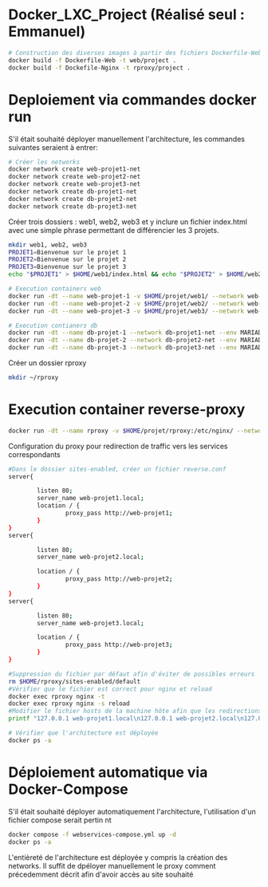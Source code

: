 # Docker_LXC_Project (Réalisé seul : Emmanuel)
```bash
# Construction des diverses images à partir des fichiers Dockerfile-Web et Nginx   ( se situer dans le dossier Dockerfile pour l'exécution de la commande)
docker build -f Dockerfile-Web -t web/project .
docker build -f Dockefile-Nginx -t rproxy/project .

```
# Deploiement via commandes docker run 
 S'il était souhaité déployer manuellement l'architecture, les commandes suivantes seraient à entrer:
```bash
# Créer les networks
docker network create web-projet1-net 
docker network create web-projet2-net
docker network create web-projet3-net
docker network create db-projet1-net
docker network create db-projet2-net
docker network create db-projet3-net
```
Créer trois dossiers : web1, web2, web3 et y inclure un fichier index.html avec une simple phrase permettant de différencier les 3 projets.
```bash
mkdir web1, web2, web3
PROJET1=Bienvenue sur le projet 1
PROJET2=Bienvenue sur le projet 2 
PROJET3=Bienvenue sur le projet 3
echo "$PROJET1" > $HOME/web1/index.html && echo "$PROJET2" > $HOME/web2/index.html && echo "$PROJET3" > $HOME/web3/index.html
```
```bash
# Execution containers web
docker run -dt --name web-projet-1 -v $HOME/projet/web1/ --network web-projet1-net --network db-projet1-net web/project
docker run -dt --name web-projet-2 -v $HOME/projet/web2/ --network web-projet2-net --network db-projet2-net web/project
docker run -dt --name web-projet-3 -v $HOME/projet/web3/ --network web-projet3-net --network db-projet3-net web/project
```
```bash
# Execution contianers db
docker run -dt --name db-projet-1 --network db-projet1-net --env MARIADB_ROOT_PASSWORD=example mariadb:11.7.2
docker run -dt --name db-projet-2 --network db-projet2-net --env MARIADB_ROOT_PASSWORD=example mariadb:11.7.2
docker run -dt --name db-projet-3 --network db-projet3-net --env MARIADB_ROOT_PASSWORD=example mariadb:11.7.2
```
Créer un dossier rproxy
```bash
mkdir ~/rproxy
```

# Execution container reverse-proxy
```bash
docker run -dt --name rproxy -v $HOME/projet/rproxy:/etc/nginx/ --network web-projet1-net --network web-projet2-net --network web-projet3-net -p 8080:80 rpoxy/projet
```
Configuration du proxy pour redirection de traffic vers les services correspondants
```bash
#Dans le dossier sites-enabled, créer un fichier reverse.conf
server{

        listen 80;
        server_name web-projet1.local;
        location / {
                proxy_pass http://web-projet1;
        }
}
server{

        listen 80;
        server_name web-projet2.local;

        location / {
                proxy_pass http://web-projet2;
        }
}
server{

        listen 80;
        server_name web-projet3.local;

        location / {
                proxy_pass http://web-projet3;
        }
}

#Suppression du fichier par défaut afin d'éviter de possibles erreurs
rm $HOME/rproxy/sites-enabled/default
#Vérifier que le fichier est correct pour nginx et reload
docker exec rproxy nginx -t
docker exec rproxy nginx -s reload 
#Modifier le fichier hosts de la machine hôte afin que les redirections s'établissent
printf "127.0.0.1 web-projet1.local\n127.0.0.1 web-projet2.local\n127.0.0.1 web-projet3.local" >> /etc/hosts  
```
```bash
# Vérifier que l'architecture est déployée 
docker ps -a
```
# Déploiement automatique via Docker-Compose
S'il était souhaité déployer automatiquement l'architecture, l'utilisation d'un fichier compose serait pertin
nt
```bash
docker compose -f webservices-compose.yml up -d 
docker ps -a
```
L'entièreté de l'architecture est déployée y compris la création des networks. Il suffit de dpéloyer manuellement le proxy comment précedemment décrit afin d'avoir accès au site souhaité
